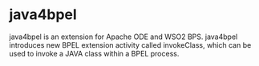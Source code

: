 java4bpel
=========

java4bpel is an extension for Apache ODE and WSO2 BPS. java4bpel introduces new BPEL extension activity called
invokeClass, which can be used to invoke a JAVA class within a BPEL process.
